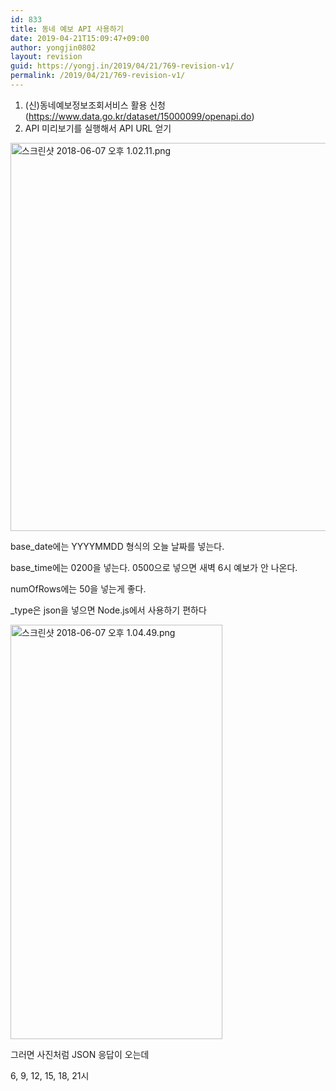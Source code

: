 ```yaml
---
id: 833
title: 동네 예보 API 사용하기
date: 2019-04-21T15:09:47+09:00
author: yongjin0802
layout: revision
guid: https://yongj.in/2019/04/21/769-revision-v1/
permalink: /2019/04/21/769-revision-v1/
---
```

  1. (신)동네예보정보조회서비스 활용 신청 (https://www.data.go.kr/dataset/15000099/openapi.do)
  2. API 미리보기를 실행해서 API URL 얻기

<img class="alignnone size-full wp-image-770" src="https://yongj.in/wp-content/uploads/2018/06/e18489e185b3e1848fe185b3e18485e185b5e186abe18489e185a3e186ba-2018-06-07-e1848be185a9e18492e185ae-1-02-11.png" alt="스크린샷 2018-06-07 오후 1.02.11.png" width="789" height="621" srcset="https://yongj.in/wp-content/uploads/2018/06/e18489e185b3e1848fe185b3e18485e185b5e186abe18489e185a3e186ba-2018-06-07-e1848be185a9e18492e185ae-1-02-11.png 789w, https://yongj.in/wp-content/uploads/2018/06/e18489e185b3e1848fe185b3e18485e185b5e186abe18489e185a3e186ba-2018-06-07-e1848be185a9e18492e185ae-1-02-11-300x236.png 300w, https://yongj.in/wp-content/uploads/2018/06/e18489e185b3e1848fe185b3e18485e185b5e186abe18489e185a3e186ba-2018-06-07-e1848be185a9e18492e185ae-1-02-11-768x604.png 768w, https://yongj.in/wp-content/uploads/2018/06/e18489e185b3e1848fe185b3e18485e185b5e186abe18489e185a3e186ba-2018-06-07-e1848be185a9e18492e185ae-1-02-11-381x300.png 381w" sizes="(max-width: 789px) 100vw, 789px" /> 

base_date에는 YYYYMMDD 형식의 오늘 날짜를 넣는다.

base_time에는 0200을 넣는다. 0500으로 넣으면 새벽 6시 예보가 안 나온다.

numOfRows에는 50을 넣는게 좋다.

_type은 json을 넣으면 Node.js에서 사용하기 편하다

<img class="alignnone size-full wp-image-771" src="https://yongj.in/wp-content/uploads/2018/06/e18489e185b3e1848fe185b3e18485e185b5e186abe18489e185a3e186ba-2018-06-07-e1848be185a9e18492e185ae-1-04-49.png" alt="스크린샷 2018-06-07 오후 1.04.49.png" width="339" height="663" srcset="https://yongj.in/wp-content/uploads/2018/06/e18489e185b3e1848fe185b3e18485e185b5e186abe18489e185a3e186ba-2018-06-07-e1848be185a9e18492e185ae-1-04-49.png 339w, https://yongj.in/wp-content/uploads/2018/06/e18489e185b3e1848fe185b3e18485e185b5e186abe18489e185a3e186ba-2018-06-07-e1848be185a9e18492e185ae-1-04-49-153x300.png 153w" sizes="(max-width: 339px) 100vw, 339px" /> 

그러면 사진처럼 JSON 응답이 오는데

6, 9, 12, 15, 18, 21시